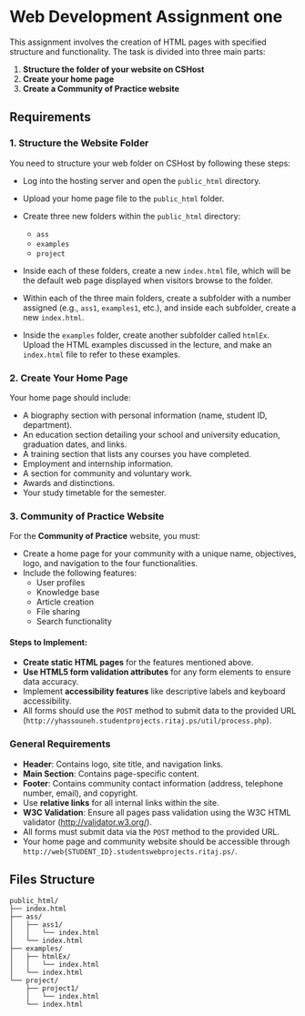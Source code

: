 # Web Development Assignment one

This assignment involves the creation of HTML pages with specified structure and functionality. The task is divided into three main parts:

1. **Structure the folder of your website on CSHost**  
2. **Create your home page**  
3. **Create a Community of Practice website**

## Requirements

### 1. Structure the Website Folder

You need to structure your web folder on CSHost by following these steps:

- Log into the hosting server and open the `public_html` directory.
- Upload your home page file to the `public_html` folder.
- Create three new folders within the `public_html` directory:
  - `ass`
  - `examples`
  - `project`
  
- Inside each of these folders, create a new `index.html` file, which will be the default web page displayed when visitors browse to the folder.

- Within each of the three main folders, create a subfolder with a number assigned (e.g., `ass1`, `examples1`, etc.), and inside each subfolder, create a new `index.html`.

- Inside the `examples` folder, create another subfolder called `htmlEx`. Upload the HTML examples discussed in the lecture, and make an `index.html` file to refer to these examples.

### 2. Create Your Home Page

Your home page should include:
- A biography section with personal information (name, student ID, department).
- An education section detailing your school and university education, graduation dates, and links.
- A training section that lists any courses you have completed.
- Employment and internship information.
- A section for community and voluntary work.
- Awards and distinctions.
- Your study timetable for the semester.

### 3. Community of Practice Website

For the **Community of Practice** website, you must:
- Create a home page for your community with a unique name, objectives, logo, and navigation to the four functionalities.
- Include the following features:
  - User profiles
  - Knowledge base
  - Article creation
  - File sharing
  - Search functionality
  
#### Steps to Implement:
- **Create static HTML pages** for the features mentioned above.
- **Use HTML5 form validation attributes** for any form elements to ensure data accuracy.
- Implement **accessibility features** like descriptive labels and keyboard accessibility.
- All forms should use the `POST` method to submit data to the provided URL (`http://yhassouneh.studentprojects.ritaj.ps/util/process.php`).

### General Requirements

- **Header**: Contains logo, site title, and navigation links.
- **Main Section**: Contains page-specific content.
- **Footer**: Contains community contact information (address, telephone number, email), and copyright.
- Use **relative links** for all internal links within the site.
- **W3C Validation**: Ensure all pages pass validation using the W3C HTML validator (http://validator.w3.org/).
- All forms must submit data via the `POST` method to the provided URL.
- Your home page and community website should be accessible through `http://web{STUDENT_ID}.studentswebprojects.ritaj.ps/`.

## Files Structure

```plaintext
public_html/
├── index.html
├── ass/
│   ├── ass1/
│   │   └── index.html
│   └── index.html
├── examples/
│   ├── htmlEx/
│   │   └── index.html
│   └── index.html
└── project/
    ├── project1/
    │   └── index.html
    └── index.html
